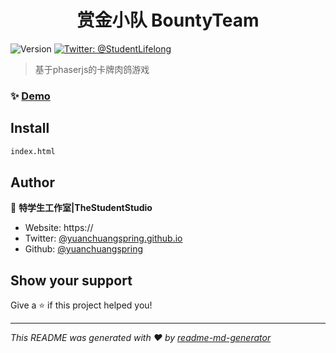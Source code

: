 <h1 align="center">赏金小队 BountyTeam</h1>
<p>
  <img alt="Version" src="https://img.shields.io/badge/version-DEMO-blue.svg?cacheSeconds=2592000" />
  <a href="https://twitter.com/yuanchuangspring.github.io" target="_blank">
    <img alt="Twitter: @StudentLifelong" src="https://img.shields.io/twitter/follow/studentlifelong.svg?style=social" />
  </a>
</p>

> 基于phaserjs的卡牌肉鸽游戏

### ✨ [Demo](https://yuanchuangspring.github.io)

## Install

```sh
index.html
```

## Author

👤 **特学生工作室|TheStudentStudio**

* Website: https://
* Twitter: [@yuanchuangspring.github.io](https://twitter.com/yuanchuangspring.github.io)
* Github: [@yuanchuangspring](https://github.com/yuanchuangspring)

## Show your support

Give a ⭐️ if this project helped you!

***
_This README was generated with ❤️ by [readme-md-generator](https://github.com/kefranabg/readme-md-generator)_
